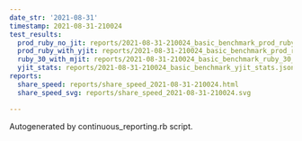 ```yaml
---
date_str: '2021-08-31'
timestamp: 2021-08-31-210024
test_results:
  prod_ruby_no_jit: reports/2021-08-31-210024_basic_benchmark_prod_ruby_no_jit.json
  prod_ruby_with_yjit: reports/2021-08-31-210024_basic_benchmark_prod_ruby_with_yjit.json
  ruby_30_with_mjit: reports/2021-08-31-210024_basic_benchmark_ruby_30_with_mjit.json
  yjit_stats: reports/2021-08-31-210024_basic_benchmark_yjit_stats.json
reports:
  share_speed: reports/share_speed_2021-08-31-210024.html
  share_speed_svg: reports/share_speed_2021-08-31-210024.svg

---
```

Autogenerated by continuous_reporting.rb script.
